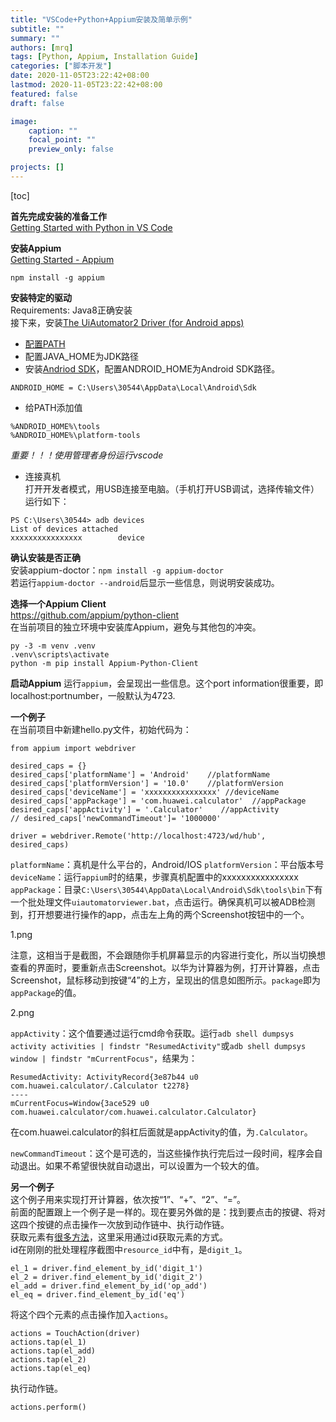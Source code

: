 ```yaml
---
title: "VSCode+Python+Appium安装及简单示例"
subtitle: ""
summary: ""
authors: [mrq]
tags: [Python, Appium, Installation Guide]
categories: ["脚本开发"]
date: 2020-11-05T23:22:42+08:00
lastmod: 2020-11-05T23:22:42+08:00
featured: false
draft: false

image:
    caption: ""
    focal_point: ""
    preview_only: false

projects: []
---
```


[toc]

**首先完成安装的准备工作**  
[Getting Started with Python in VS Code](https://code.visualstudio.com/docs/python/python-tutorial)  

**安装Appium**  
[Getting Started - Appium](http://appium.io/docs/en/about-appium/getting-started/index.html)  

```
npm install -g appium
```

**安装特定的驱动**  
Requirements: Java8正确安装  
接下来，安装[The UiAutomator2 Driver (for Android apps)](http://appium.io/docs/en/drivers/android-uiautomator2/index.html)  

- [配置PATH](https://www.java.com/en/download/help/path.html)  
- 配置JAVA_HOME为JDK路径
- 安装[Andriod SDK](https://developer.android.com/studio/index.html)，配置ANDROID_HOME为Android SDK路径。  

```
ANDROID_HOME = C:\Users\30544\AppData\Local\Android\Sdk
```

- 给PATH添加值

```
%ANDROID_HOME%\tools
%ANDROID_HOME%\platform-tools
```  

*重要！！！使用管理者身份运行vscode*

- 连接真机  
打开开发者模式，用USB连接至电脑。（手机打开USB调试，选择传输文件）运行如下：

```
PS C:\Users\30544> adb devices
List of devices attached
xxxxxxxxxxxxxxxx        device
```

**确认安装是否正确**  
安装appium-doctor：`npm install -g appium-doctor`  
若运行`appium-doctor --android`后显示一些信息，则说明安装成功。  

**选择一个Appium Client**  
https://github.com/appium/python-client  
在当前项目的独立环境中安装库Appium，避免与其他包的冲突。  

```
py -3 -m venv .venv
.venv\scripts\activate
python -m pip install Appium-Python-Client
```

**启动Appium**
运行`appium`，会呈现出一些信息。这个port information很重要，即localhost:portnumber，一般默认为4723.

**一个例子**  
在当前项目中新建hello.py文件，初始代码为：  

```
from appium import webdriver

desired_caps = {}
desired_caps['platformName'] = 'Android'    //platformName
desired_caps['platformVersion'] = '10.0'    //platformVersion
desired_caps['deviceName'] = 'xxxxxxxxxxxxxxxx' //deviceName
desired_caps['appPackage'] = 'com.huawei.calculator'  //appPackage
desired_caps['appActivity'] = '.Calculator'    //appActivity
// desired_caps['newCommandTimeout']= '1000000'

driver = webdriver.Remote('http://localhost:4723/wd/hub', desired_caps)
```
`platformName`：真机是什么平台的，Android/IOS
`platformVersion`：平台版本号
`deviceName`：运行`appium`时的结果，步骤真机配置中的xxxxxxxxxxxxxxxx  
`appPackage`：目录`C:\Users\30544\AppData\Local\Android\Sdk\tools\bin`下有一个批处理文件`uiautomatorviewer.bat`，点击运行。确保真机可以被ADB检测到，打开想要进行操作的app，点击左上角的两个Screenshot按钮中的一个。

1.png

注意，这相当于是截图，不会跟随你手机屏幕显示的内容进行变化，所以当切换想查看的界面时，要重新点击Screenshot。以华为计算器为例，打开计算器，点击Screenshot，鼠标移动到按键“4”的上方，呈现出的信息如图所示。`package`即为`appPackage`的值。

2.png

`appActivity`：这个值要通过运行cmd命令获取。运行`adb shell dumpsys activity activities | findstr "ResumedActivity"`或`adb shell dumpsys window | findstr "mCurrentFocus"`，结果为：

```
ResumedActivity: ActivityRecord{3e87b44 u0 com.huawei.calculator/.Calculator t2278}
----
mCurrentFocus=Window{3ace529 u0 com.huawei.calculator/com.huawei.calculator.Calculator}
```

在com.huawei.calculator的斜杠后面就是appActivity的值，为`.Calculator`。

`newCommandTimeout`：这个是可选的，当这些操作执行完后过一段时间，程序会自动退出。如果不希望很快就自动退出，可以设置为一个较大的值。

**另一个例子**  
这个例子用来实现打开计算器，依次按“1”、“+”、“2”、“=”。  
前面的配置跟上一个例子是一样的。现在要另外做的是：找到要点击的按键、将对这四个按键的点击操作一次放到动作链中、执行动作链。  
获取元素有[很多方法](http://appium.io/docs/en/commands/element/find-element/)，这里采用通过id获取元素的方式。  
id在刚刚的批处理程序截图中`resource_id`中有，是`digit_1`。 

```
el_1 = driver.find_element_by_id('digit_1')
el_2 = driver.find_element_by_id('digit_2')
el_add = driver.find_element_by_id('op_add')
el_eq = driver.find_element_by_id('eq')
```

将这个四个元素的点击操作加入`actions`。  

```
actions = TouchAction(driver)
actions.tap(el_1)
actions.tap(el_add)
actions.tap(el_2)
actions.tap(el_eq)
```

执行动作链。

```
actions.perform()
```